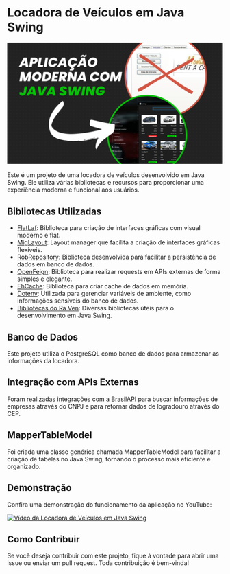# Locadora de Veículos em Java Swing

![Locadora de Veículos](app-locadora.png)

Este é um projeto de uma locadora de veículos desenvolvido em Java Swing. Ele utiliza várias bibliotecas e recursos para proporcionar uma experiência moderna e funcional aos usuários.

## Bibliotecas Utilizadas

- [FlatLaf](https://github.com/JFormDesigner/FlatLaf): Biblioteca para criação de interfaces gráficas com visual moderno e flat.
- [MigLayout](https://github.com/mikaelgrev/miglayout): Layout manager que facilita a criação de interfaces gráficas flexíveis.
- [RobRepository](https://github.com/imrob-s/robrepository-lib): Biblioteca desenvolvida para facilitar a persistência de dados em banco de dados.
- [OpenFeign](https://github.com/OpenFeign/feign): Biblioteca para realizar requests em APIs externas de forma simples e elegante.
- [EhCache](https://github.com/ehcache/ehcache3): Biblioteca para criar cache de dados em memória.
- [Dotenv](https://github.com/cdimascio/java-dotenv): Utilizada para gerenciar variáveis de ambiente, como informações sensíveis do banco de dados.
- [Bibliotecas do Ra Ven](https://github.com/DJ-Raven/): Diversas bibliotecas úteis para o desenvolvimento em Java Swing.

## Banco de Dados

Este projeto utiliza o PostgreSQL como banco de dados para armazenar as informações da locadora.

## Integração com APIs Externas

Foram realizadas integrações com a [BrasilAPI](https://github.com/BrasilAPI/BrasilAPI) para buscar informações de empresas através do CNPJ e para retornar dados de logradouro através do CEP.

## MapperTableModel

Foi criada uma classe genérica chamada MapperTableModel para facilitar a criação de tabelas no Java Swing, tornando o processo mais eficiente e organizado.

## Demonstração

Confira uma demonstração do funcionamento da aplicação no YouTube:

[![Vídeo da Locadora de Veículos em Java Swing](https://img.youtube.com/vi/HRmARCf3Sng/0.jpg)](https://www.youtube.com/watch?v=HRmARCf3Sng)

## Como Contribuir

Se você deseja contribuir com este projeto, fique à vontade para abrir uma issue ou enviar um pull request. Toda contribuição é bem-vinda!
